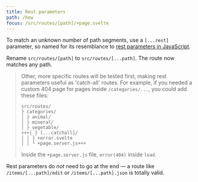 ```yaml
---
title: Rest parameters
path: /how
focus: /src/routes/[path]/+page.svelte
---
```


To match an unknown number of path segments, use a `[...rest]` parameter, so named for its resemblance to [rest parameters in JavaScript](https://developer.mozilla.org/en-US/docs/Web/JavaScript/Reference/Functions/rest_parameters).

Rename `src/routes/[path]` to `src/routes/[...path]`. The route now matches any path.

> Other, more specific routes will be tested first, making rest parameters useful as 'catch-all' routes. For example, if you needed a custom 404 page for pages inside `/categories/...`, you could add these files:
>
> ```tree
> src/routes/
> ├ categories/
> │ ├ animal/
> │ ├ mineral/
> │ ├ vegetable/
> +++│ ├ [...catchall]/
> │ │ ├ +error.svelte
> │ │ └ +page.server.js+++
> ```
>
> Inside the `+page.server.js` file, `error(404)` inside `load`.

Rest parameters do _not_ need to go at the end — a route like `/items/[...path]/edit` or `/items/[...path].json` is totally valid.
